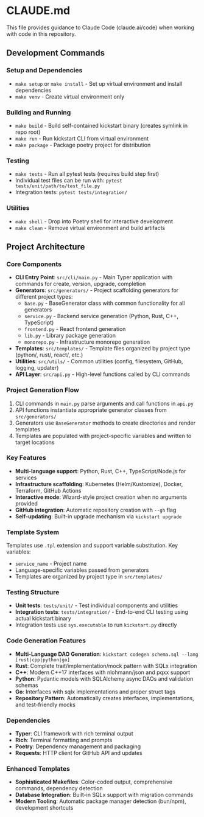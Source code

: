 # CLAUDE.md

This file provides guidance to Claude Code (claude.ai/code) when working with code in this repository.

## Development Commands

### Setup and Dependencies
- `make setup` or `make install` - Set up virtual environment and install dependencies
- `make venv` - Create virtual environment only

### Building and Running
- `make build` - Build self-contained kickstart binary (creates symlink in repo root)
- `make run` - Run kickstart CLI from virtual environment
- `make package` - Package poetry project for distribution

### Testing
- `make tests` - Run all pytest tests (requires build step first)
- Individual test files can be run with: `pytest tests/unit/path/to/test_file.py`
- Integration tests: `pytest tests/integration/`

### Utilities
- `make shell` - Drop into Poetry shell for interactive development
- `make clean` - Remove virtual environment and build artifacts

## Project Architecture

### Core Components
- **CLI Entry Point**: `src/cli/main.py` - Main Typer application with commands for create, version, upgrade, completion
- **Generators**: `src/generators/` - Project scaffolding generators for different project types:
  - `base.py` - BaseGenerator class with common functionality for all generators
  - `service.py` - Backend service generation (Python, Rust, C++, TypeScript)
  - `frontend.py` - React frontend generation
  - `lib.py` - Library package generation
  - `monorepo.py` - Infrastructure monorepo generation
- **Templates**: `src/templates/` - Template files organized by project type (python/, rust/, react/, etc.)
- **Utilities**: `src/utils/` - Common utilities (config, filesystem, GitHub, logging, updater)
- **API Layer**: `src/api.py` - High-level functions called by CLI commands

### Project Generation Flow
1. CLI commands in `main.py` parse arguments and call functions in `api.py`
2. API functions instantiate appropriate generator classes from `src/generators/`
3. Generators use `BaseGenerator` methods to create directories and render templates
4. Templates are populated with project-specific variables and written to target locations

### Key Features
- **Multi-language support**: Python, Rust, C++, TypeScript/Node.js for services
- **Infrastructure scaffolding**: Kubernetes (Helm/Kustomize), Docker, Terraform, GitHub Actions
- **Interactive mode**: Wizard-style project creation when no arguments provided
- **GitHub integration**: Automatic repository creation with `--gh` flag
- **Self-updating**: Built-in upgrade mechanism via `kickstart upgrade`

### Template System
Templates use `.tpl` extension and support variable substitution. Key variables:
- `service_name` - Project name
- Language-specific variables passed from generators
- Templates are organized by project type in `src/templates/`

### Testing Structure
- **Unit tests**: `tests/unit/` - Test individual components and utilities
- **Integration tests**: `tests/integration/` - End-to-end CLI testing using actual kickstart binary
- Integration tests use `sys.executable` to run `kickstart.py` directly

### Code Generation Features
- **Multi-Language DAO Generation**: `kickstart codegen schema.sql --lang [rust|cpp|python|go]`
- **Rust**: Complete trait/implementation/mock pattern with SQLx integration
- **C++**: Modern C++17 interfaces with nlohmann/json and pqxx support
- **Python**: Pydantic models with SQLAlchemy async DAOs and validation schemas
- **Go**: Interfaces with sqlx implementations and proper struct tags
- **Repository Pattern**: Automatically creates interfaces, implementations, and test-friendly mocks

### Dependencies
- **Typer**: CLI framework with rich terminal output
- **Rich**: Terminal formatting and prompts
- **Poetry**: Dependency management and packaging
- **Requests**: HTTP client for GitHub API and updates

### Enhanced Templates
- **Sophisticated Makefiles**: Color-coded output, comprehensive commands, dependency detection
- **Database Integration**: Built-in SQLx support with migration commands
- **Modern Tooling**: Automatic package manager detection (bun/npm), development shortcuts